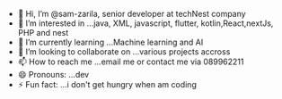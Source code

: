 - 👋 Hi, I’m @sam-zarila, senior developer at techNest company 
- 👀 I’m interested in ...java, XML, javascript, flutter, kotlin,React,nextJs, PHP and nest
- 🌱 I’m currently learning ...Machine learning and AI
- 💞️ I’m looking to collaborate on ...various projects accross
- 📫 How to reach me ...email me or contact me via 089962211
- 😄 Pronouns: ...dev
- ⚡ Fun fact: ...i don't get hungry when am coding

<!---
sam-zarila/sam-zarila is a ✨ special ✨ repository because its `README.md` (this file) appears on your GitHub profile.
You can click the Preview link to take a look at your changes.
--->
